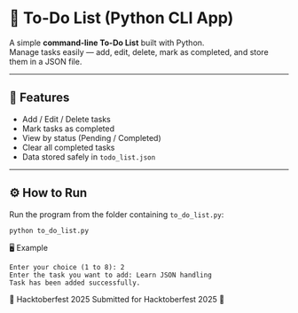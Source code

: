 # 📝 To-Do List (Python CLI App)

A simple **command-line To-Do List** built with Python.  
Manage tasks easily — add, edit, delete, mark as completed, and store them in a JSON file.

---

## 🚀 Features 

- Add / Edit / Delete tasks  
- Mark tasks as completed  
- View by status (Pending / Completed)  
- Clear all completed tasks  
- Data stored safely in `todo_list.json`

---

## ⚙️ How to Run

Run the program from the folder containing `to_do_list.py`:

```bash
python to_do_list.py
```

🖥️ Example
```
Enter your choice (1 to 8): 2
Enter the task you want to add: Learn JSON handling
Task has been added successfully.
```

🎯 Hacktoberfest 2025
Submitted for Hacktoberfest 2025 🎉